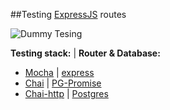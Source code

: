 ##Testing [ExpressJS](http://expressjs.com/) routes

![Dummy Tesing](https://upload.wikimedia.org/wikipedia/en/c/c0/Crash_Dummie_SNES_Title.jpg)  

 **Testing stack:** | **Router & Database:**
 - [Mocha](https://mochajs.org/) | [express](http://expressjs.com/)
 - [Chai](http://chaijs.com/) | [PG-Promise](https://github.com/vitaly-t/pg-promise)
 - [Chai-http](https://github.com/chaijs/chai-http) | [Postgres](https://www.postgresql.org/)

